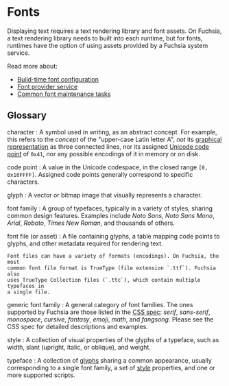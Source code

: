 # Fonts

Displaying text requires a text rendering library and font assets. On Fuchsia, a
text rendering library needs to built into each runtime, but for fonts, runtimes
have the option of using assets provided by a Fuchsia system service.

Read more about:

*   [Build-time font configuration](build.md)
*   [Font provider service](provider.md)
*   [Common font maintenance tasks](tasks.md)

## Glossary

<a name="gloss-character">character</a>
:   A symbol used in writing, as an abstract concept. For example, this refers
    to the _concept_ of the "upper-case Latin letter A", _not_ its
    [graphical representation](#gloss-glyph) as three connected lines, nor its
    assigned [Unicode code point](#gloss-code-point) of `0x41`, nor any possible
    encodings of it in memory or on disk.

<a name="gloss-code-point">code point</a>
:   A value in the Unicode codespace, in the closed range `[0, 0x10FFFF]`.
    Assigned code points generally correspond to specific characters.

<a name="gloss-glyph">glyph</a>
:   A vector or bitmap image that visually represents a character.

<a name="gloss-font-family">font family</a>
:   A group of typefaces, typically in a variety of styles, sharing common
    design features. Examples include _Noto Sans_, _Noto Sans Mono_, _Arial_,
    _Roboto_, _Times New Roman_, and thousands of others.

<a name="gloss-font-file">font file</a> (or asset)
:   A file containing glyphs, a table mapping code points to glyphs, and other
    metadata required for rendering text.

    Font files can have a variety of formats (encodings). On Fuchsia, the most
    common font file format is TrueType (file extension `.ttf`). Fuchsia also
    uses TrueType Collection files (`.ttc`), which contain multiple typefaces in
    a single file.

<a name="gloss-generic-font-family">generic font family</a>
:   A general category of font families. The ones supported by Fuchsia are those
    listed in the
    [CSS spec](https://www.w3.org/TR/css-fonts-4/#generic-font-families):
    _serif_, _sans-serif_, _monospace_, _cursive_, _fantasy_, _emoji_, _math_,
    and _fangsong_. Please see the CSS spec for detailed descriptions and
    examples.

<a name="gloss-style">style</a>
:   A collection of visual properties of the glyphs of a typeface, such as
    width, slant (upright, italic, or oblique), and weight.

<a name="gloss-typeface">typeface</a>
:   A collection of [glyphs](#gloss-glyph) sharing a common appearance, usually
    corresponding to a single font family, a set of [style](#gloss-style)
    properties, and one or more supported scripts.
